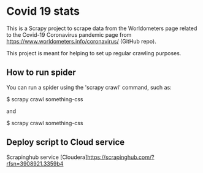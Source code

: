 # Covid 19 stats 
This is a Scrapy project to scrape data from the Worldometers page related to the Covid-19 Coronavirus pandemic page from https://www.worldometers.info/coronavirus/ (GitHub repo).

This project is meant for helping to set up regular crawling purposes.

## How to run spider

You can run a spider using the 'scrapy crawl' command, such as:

$ scrapy crawl something-css

and

$ scrapy crawl something-css

## Deploy script to Cloud service
Scrapinghub service [Cloudera]https://scrapinghub.com/?rfsn=3908921.3359b4
